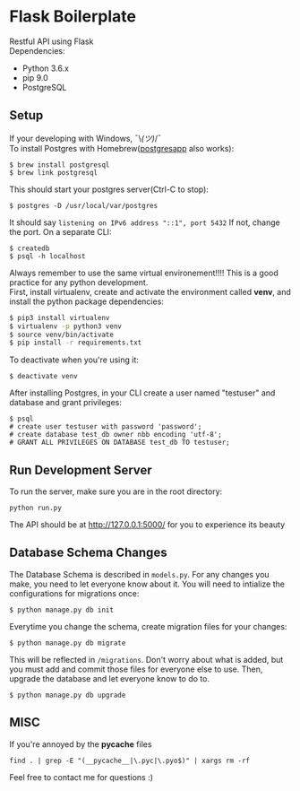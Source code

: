 # Flask Boilerplate

Restful API using Flask <br>
Dependencies:
- Python 3.6.x
- pip 9.0
- PostgreSQL 

## Setup 
If your developing with Windows, ¯\\_(ツ)_/¯ <br>
To install Postgres with Homebrew([postgresapp](http://postgresapp.com/) also works):
```
$ brew install postgresql
$ brew link postgresql
```
This should start your postgres server(Ctrl-C to stop):
```
$ postgres -D /usr/local/var/postgres
```
It should say ```listening on IPv6 address "::1", port 5432``` If not, change the port. On a separate CLI:
```
$ createdb
$ psql -h localhost
```
Always remember to use the same virtual environement!!!! This is a good practice for any python development. <br>
First, install virtualenv, create and activate the environment called **venv**, and install the python package dependencies:
```bash
$ pip3 install virtualenv
$ virtualenv -p python3 venv
$ source venv/bin/activate
$ pip install -r requirements.txt
```
To deactivate when you're using it:
```
$ deactivate venv
```
After installing Postgres, in your CLI create a user named "testuser" and database and grant privileges:
```
$ psql
# create user testuser with password 'password';
# create database test_db owner nbb encoding 'utf-8';
# GRANT ALL PRIVILEGES ON DATABASE test_db TO testuser;
```

## Run Development Server
To run the server, make sure you are in the root directory:
```
python run.py
```
The API should be at http://127.0.0.1:5000/ for you to experience its beauty

## Database Schema Changes
The Database Schema is described in ```models.py```. For any changes you make, you need to let everyone know about it. 
You will need to intialize the configurations for migrations once:
```
$ python manage.py db init
```
Everytime you change the schema, create migration files for your changes:
```
$ python manage.py db migrate 
```
This will be reflected in ```/migrations```. Don't worry about what is added, but you must add and commit those files for everyone else to use. Then, upgrade the database and let everyone know to do to.
```
$ python manage.py db upgrade
```

## MISC
If you're annoyed by the __pycache__ files 
```
find . | grep -E "(__pycache__|\.pyc|\.pyo$)" | xargs rm -rf
```

Feel free to contact me for questions :) 
